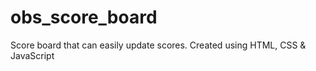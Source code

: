 # obs_score_board
Score board that can easily update scores. Created using HTML, CSS &amp; JavaScript
